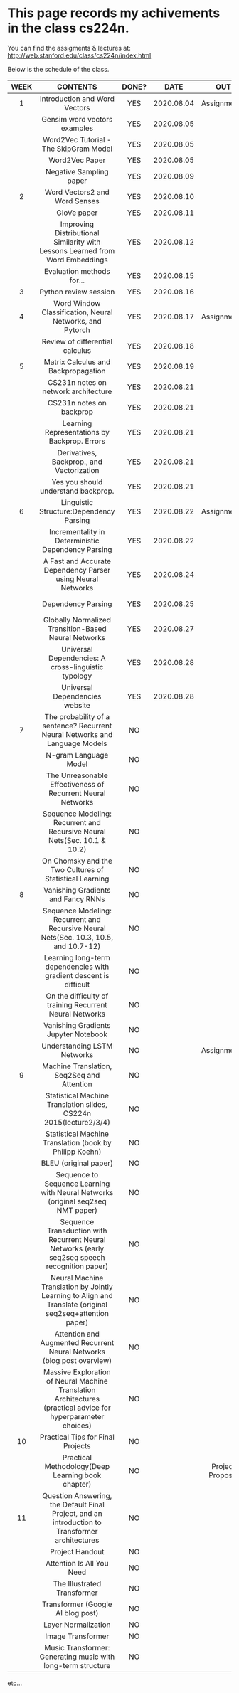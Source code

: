 This page records my achivements in the class cs224n.
=============================================================
You can find the assigments & lectures at:  
http://web.stanford.edu/class/cs224n/index.html

Below is the schedule of the class.  

|WEEK|CONTENTS|DONE?|DATE|OUT|DUE
|:---:|:---:|:---:|:---:|:---:|:---:|
|1|Introduction and Word Vectors|YES|2020.08.04|Assignment1||
||Gensim word vectors examples|YES|2020.08.05|||
||Word2Vec Tutorial - The SkipGram Model|YES|2020.08.05|||
||Word2Vec Paper|YES|2020.08.05|||
||Negative Sampling paper|YES|2020.08.09|||
|2|Word Vectors2 and Word Senses|YES|2020.08.10||Assignment1-Done|
||GloVe paper|YES|2020.08.11|||
||Improving Distributional Similarity with Lessons Learned from Word Embeddings|YES|2020.08.12|||
||Evaluation methods for...|YES|2020.08.15|||
|3|Python review session|YES|2020.08.16|||
|4|Word Window Classification, Neural Networks, and Pytorch|YES|2020.08.17|Assignment2|Assignment1|
||Review of differential calculus|YES|2020.08.18|||
|5|Matrix Calculus and Backpropagation|YES|2020.08.19|||
||CS231n notes on network architecture|YES|2020.08.21|||
||CS231n notes on backprop|YES|2020.08.21|||
||Learning Representations by Backprop. Errors|YES|2020.08.21|||
||Derivatives, Backprop., and Vectorization|YES|2020.08.21|||
||Yes you should understand backprop.|YES|2020.08.21||Assignment2-Done|
|6|Linguistic Structure:Dependency Parsing|YES|2020.08.22|Assignment3|Assignment2|
||Incrementality in Deterministic Dependency Parsing|YES|2020.08.22|||
||A Fast and Accurate Dependency Parser using Neural Networks|YES|2020.08.24|||
||Dependency Parsing|YES|2020.08.25||Assignment3-Done|
||Globally Normalized Transition-Based Neural Networks|YES|2020.08.27|||
||Universal Dependencies: A cross-linguistic typology|YES|2020.08.28|||
||Universal Dependencies website|YES|2020.08.28|||
|7|The probability of a sentence? Recurrent Neural Networks and Language Models|NO||||
||N-gram Language Model|NO||||
||The Unreasonable Effectiveness of Recurrent Neural Networks|NO||||
||Sequence Modeling: Recurrent and Recursive Neural Nets(Sec. 10.1 & 10.2)|NO||||
||On Chomsky and the Two Cultures of Statistical Learning|NO||||
|8|Vanishing Gradients and Fancy RNNs|NO||||
||Sequence Modeling: Recurrent and Recursive Neural Nets(Sec. 10.3, 10.5, and 10.7-12)|NO||||
||Learning long-term dependencies with gradient descent is difficult|NO||||
||On the difficulty of training Recurrent Neural Networks|NO||||
||Vanishing Gradients Jupyter Notebook|NO||||
||Understanding LSTM Networks|NO||Assignment4|Assignment2|
|9|Machine Translation, Seq2Seq and Attention|NO||||
||Statistical Machine Translation slides, CS224n 2015(lecture2/3/4)|NO||||
||Statistical Machine Translation (book by Philipp Koehn)|NO||||
||BLEU (original paper)|NO||||
||Sequence to Sequence Learning with Neural Networks (original seq2seq NMT paper)|NO||||
||Sequence Transduction with Recurrent Neural Networks (early seq2seq speech recognition paper)|NO||||
||Neural Machine Translation by Jointly Learning to Align and Translate (original seq2seq+attention paper)|NO||||
||Attention and Augmented Recurrent Neural Networks (blog post overview)|NO||||
||Massive Exploration of Neural Machine Translation Architectures (practical advice for hyperparameter choices)|NO||||
|10|Practical Tips for Final Projects|NO||||
||Practical Methodology(Deep Learning book chapter)|NO||Project Proposal||
|11|Question Answering, the Default Final Project, and an introduction to Transformer architectures|NO|||Assignment4|
||Project Handout|NO||||
||Attention Is All You Need|NO||||
||The Illustrated Transformer|NO||||
||Transformer (Google AI blog post)|NO||||
||Layer Normalization|NO||||
||Image Transformer|NO||||
||Music Transformer: Generating music with long-term structure|NO||||
  
etc...
